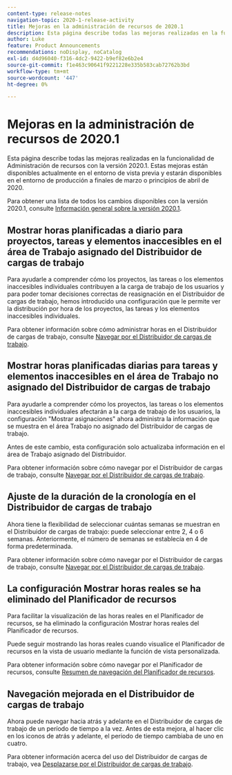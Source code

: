 ```yaml
---
content-type: release-notes
navigation-topic: 2020-1-release-activity
title: Mejoras en la administración de recursos de 2020.1
description: Esta página describe todas las mejoras realizadas en la funcionalidad de Administración de recursos con la versión 2020.1. Estas mejoras están disponibles actualmente en el entorno de vista previa y estarán disponibles en el entorno de producción a finales de marzo o principios de abril de 2020.
author: Luke
feature: Product Announcements
recommendations: noDisplay, noCatalog
exl-id: d4d96040-f316-4dc2-9422-b9ef82e6b2e4
source-git-commit: f1e463c90641f9221228e335b583cab72762b3bd
workflow-type: tm+mt
source-wordcount: '447'
ht-degree: 0%

---
```


# Mejoras en la administración de recursos de 2020.1

Esta página describe todas las mejoras realizadas en la funcionalidad de Administración de recursos con la versión 2020.1. Estas mejoras están disponibles actualmente en el entorno de vista previa y estarán disponibles en el entorno de producción a finales de marzo o principios de abril de 2020.

Para obtener una lista de todos los cambios disponibles con la versión 2020.1, consulte [Información general sobre la versión 2020.1](../../../product-announcements/product-releases/2020.1-release-activity/2020-1-release-overview.md).

## Mostrar horas planificadas a diario para proyectos, tareas y elementos inaccesibles en el área de Trabajo asignado del Distribuidor de cargas de trabajo

Para ayudarle a comprender cómo los proyectos, las tareas o los elementos inaccesibles individuales contribuyen a la carga de trabajo de los usuarios y para poder tomar decisiones correctas de reasignación en el Distribuidor de cargas de trabajo, hemos introducido una configuración que le permite ver la distribución por hora de los proyectos, las tareas y los elementos inaccesibles individuales.

Para obtener información sobre cómo administrar horas en el Distribuidor de cargas de trabajo, consulte [Navegar por el Distribuidor de cargas de trabajo](../../../resource-mgmt/workload-balancer/navigate-the-workload-balancer.md).

## Mostrar horas planificadas diarias para tareas y elementos inaccesibles en el área de Trabajo no asignado del Distribuidor de cargas de trabajo

Para ayudarle a comprender cómo los proyectos, las tareas o los elementos inaccesibles individuales afectarán a la carga de trabajo de los usuarios, la configuración &quot;Mostrar asignaciones&quot; ahora administra la información que se muestra en el área Trabajo no asignado del Distribuidor de cargas de trabajo.

Antes de este cambio, esta configuración solo actualizaba información en el área de Trabajo asignado del Distribuidor.

Para obtener información sobre cómo navegar por el Distribuidor de cargas de trabajo, consulte [Navegar por el Distribuidor de cargas de trabajo](../../../resource-mgmt/workload-balancer/navigate-the-workload-balancer.md).

## Ajuste de la duración de la cronología en el Distribuidor de cargas de trabajo

Ahora tiene la flexibilidad de seleccionar cuántas semanas se muestran en el Distribuidor de cargas de trabajo: puede seleccionar entre 2, 4 o 6 semanas. Anteriormente, el número de semanas se establecía en 4 de forma predeterminada.

Para obtener información sobre cómo navegar por el Distribuidor de cargas de trabajo, consulte [Navegar por el Distribuidor de cargas de trabajo](../../../resource-mgmt/workload-balancer/navigate-the-workload-balancer.md).

## La configuración Mostrar horas reales se ha eliminado del Planificador de recursos

Para facilitar la visualización de las horas reales en el Planificador de recursos, se ha eliminado la configuración Mostrar horas reales del Planificador de recursos.

Puede seguir mostrando las horas reales cuando visualice el Planificador de recursos en la vista de usuario mediante la función de vista personalizada.

Para obtener información sobre cómo navegar por el Planificador de recursos, consulte [Resumen de navegación del Planificador de recursos](../../../resource-mgmt/resource-planning/resource-planner-navigation.md).

## Navegación mejorada en el Distribuidor de cargas de trabajo

Ahora puede navegar hacia atrás y adelante en el Distribuidor de cargas de trabajo de un período de tiempo a la vez. Antes de esta mejora, al hacer clic en los iconos de atrás y adelante, el periodo de tiempo cambiaba de uno en cuatro.

Para obtener información acerca del uso del Distribuidor de cargas de trabajo, vea [Desplazarse por el Distribuidor de cargas de trabajo](../../../resource-mgmt/workload-balancer/navigate-the-workload-balancer.md).
